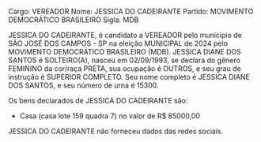 Cargo: VEREADOR
Nome: JESSICA DO CADEIRANTE
Partido: MOVIMENTO DEMOCRÁTICO BRASILEIRO
Sigla: MDB

JESSICA DO CADEIRANTE, é candidato a VEREADOR pelo município de SÃO JOSÉ DOS CAMPOS - SP na eleição MUNICIPAL de 2024 pelo MOVIMENTO DEMOCRÁTICO BRASILEIRO (MDB).
JESSICA DIANE DOS SANTOS é SOLTEIRO(A), nasceu em 02/09/1993, se declara do gênero FEMININO da cor/raça PRETA, sua ocupação é OUTROS, e seu grau de instrução é SUPERIOR COMPLETO.
Seu nome completo é JESSICA DIANE DOS SANTOS, e seu número de urna é 15300.

Os bens declarados de JESSICA DO CADEIRANTE são: 
- Casa (casa lote 159 quadra 7) no valor de R$ 85000,00

JESSICA DO CADEIRANTE não forneceu dados das redes sociais.